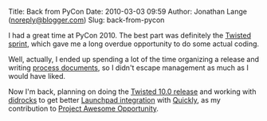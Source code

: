 Title: Back from PyCon
Date: 2010-03-03 09:59
Author: Jonathan Lange (noreply@blogger.com)
Slug: back-from-pycon

I had a great time at PyCon 2010. The best part was definitely the
[Twisted
sprint](http://labs.twistedmatrix.com/2010/03/pycon-2010-sprint-report.html),
which gave me a long overdue opportunity to do some actual coding.  
  
Well, actually, I ended up spending a lot of the time organizing a
release and writing [process
documents](http://twistedmatrix.com/trac/wiki/ReleaseProcess), so I
didn't escape management as much as I would have liked.  
  
Now I'm back, planning on doing the [Twisted 10.0
release](http://twistedmatrix.com/trac/ticket/4290) and working with
[didrocks](http://launchpad.net/~didrocks) to get better [Launchpad
integration](http://help.launchpad.net/API) with
[Quickly](http://launchpad.net/quickly), as my contribution to [Project
Awesome
Opportunity](http://www.jonobacon.org/2010/02/04/project-awesome-opportunity/).

